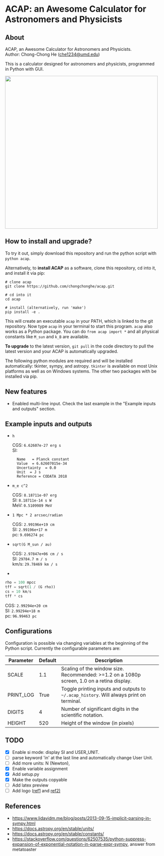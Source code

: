 # ACAP: an Awesome Calculator for Astronomers and Physicists

## About

ACAP, an Awesome Calculator for Astronomers and Physicists.  
Author: Chong-Chong He (che1234@umd.edu)

This is a calculator designed for astronomers and physicists,
programmed in Python with GUI.

<img src="https://user-images.githubusercontent.com/24463821/87982584-0295ae80-caa5-11ea-9319-2da2b9ef2ea9.gif" width="500">

## How to install and upgrade?

To try it out, simply download this repository and run the python script with `python acap`.

Alternatively, to **install ACAP** as a software, clone this repository, cd into it, and install it via pip:

```
# clone acap
git clone https://github.com/chongchonghe/acap.git

# cd into it
cd acap

# install (alternatively, run 'make')
pip install -e .
```

This will create an executable `acap` in your PATH, which is linked to the git repository. Now type `acap` in your terminal to start this program. `acap` also works as a Python package. You can do `from acap import *` and all physical constants like `M_sun` and `k_B` are available. 

**To upgrade** to the latest version, `git pull` in the code directory to pull
the latest version and your ACAP is automatically upgraded.

The following python modules are required and will be installed
automatically: tkinter, sympy, and astropy. `tkinter` is available
on most Unix platforms as well as on Windows systems. The other two
packages with be installed via pip.

## New features

- Enabled multi-line input. Check the last example in the "Example inputs and outputs" section.

## Example inputs and outputs

- `h`

  CGS: `6.62607e-27 erg s`  
  SI:
  ```
    Name   = Planck constant
    Value  = 6.62607015e-34
    Uncertainty  = 0.0
    Unit  = J s
    Reference = CODATA 2018
  ```

- `m_e c^2`

  CGS: `8.18711e-07 erg`  
  SI: `8.18711e-14 s W`  
  MeV: `0.5109989 MeV`

- `1 Mpc * 2 arcsec/radian`

  CGS: `2.99196e+19 cm`  
  SI: `2.99196e+17 m`  
  pc: `9.696274 pc`

- `sqrt(G M_sun / au)`

  CGS: `2.97847e+06 cm / s`  
  SI: `29784.7 m / s`  
  km/s: `29.78469 km / s`

- 
```python
rho = 100 mpcc
tff = sqrt(1 / (G rho))
cs = 10 km/s
tff * cs
```

  CGS: `2.99294e+20 cm`  
  SI: `2.99294e+18 m`  
  pc: `96.99463 pc`

## Configurations

Configuration is possible via changing variables at the beginning of the Python
script. Currently the configurable parameters are:

| Parameter | Default | Description                                                                                |
| --------- | ------- | ------------------------------------------------------------                               |
| SCALE     | 1.1     | Scaling of the window size. Recommended: >=1.2 on a 1080p screen, 1.0 on a retina display. |
| PRINT_LOG | True    | Toggle printing inputs and outputs to `~/.acap_history`. Will always print on terminal.    |
| DIGITS    | 4       | Number of significant digits in the scientific notation.                                   |
| HEIGHT    | 520     | Height of the window (in pixels)                                                                                        |

## TODO

- [X] Enable si mode: display SI and USER_UNIT. 
- [ ] parse keyword 'in' at the last line and automatically change User Unit.
- [ ] Add more units: N (Newton), 
- [X] Enable variable assignment
- [X] Add setup.py
- [X] Make the outputs copyable
- [ ] Add latex preview
- [ ] Add logo ([ref1](https://www.c-sharpcorner.com/blogs/create-application-title-and-icon-in-python-gui) and [ref2)](https://stackoverflow.com/questions/22618156/how-to-replace-the-python-logo-in-a-tkinter-based-python-gui-app)

## References

- https://www.lidavidm.me/blog/posts/2013-09-15-implicit-parsing-in-sympy.html
- https://docs.astropy.org/en/stable/units/
- https://docs.astropy.org/en/stable/constants/
- https://stackoverflow.com/questions/62507535/python-suppress-expansion-of-exponential-notation-in-parse-expr-sympy, answer from metatoaster

